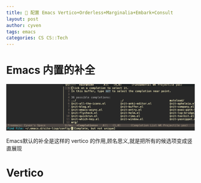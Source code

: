 ```yaml
---
title: 🧀 配置 Emacs Vertico+Orderless+Marginalia+Embark+Consult
layout: post
author: cyven
tags: emacs
categories: CS CS::Tech
---
```




# Emacs 内置的补全


![2025-02-05-17-05-50-screenshoot.png](../assets/img/2025-02-05-17-05-50-screenshoot.png)

Emacs默认的补全是这样的 vertico 的作用,顾名思义,就是把所有的候选项变成竖直展现

# Vertico


